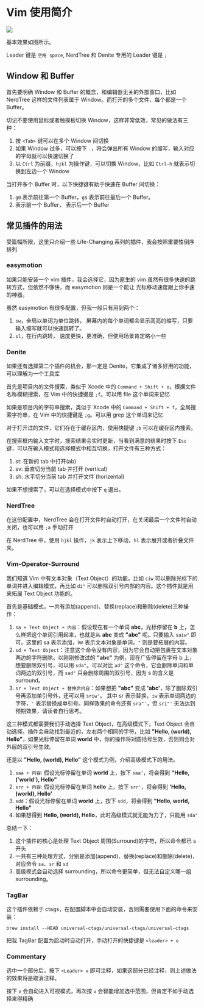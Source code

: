 # Vim 使用简介

![](http://blog.bestswifter.com/WX20180110-204528@2x.png)

基本效果如图所示。

Leader 键是 `空格 space`, NerdTree 和 Denite 专用的 Leader 键是 `;`

## Window 和 Buffer

首先要明确 Window 和 Buffer 的概念，和编辑器无关的外部窗口，比如 NerdTree
这样的文件列表属于 Window。而打开的多个文件，每个都是一个 Buffer。

切记不要使用鼠标或者触摸板切换 Window，这样非常低效，常见的做法有三种：

1. 按 `<Tab>` 键可以在多个 Window 间切换
2. 如果 Window 过多，可以按下 `-`，将会弹出所有 Window 的缩写，输入对应的字母就可以快速切换了
3. 以 `Ctrl` 为前缀，`hjkl` 为操作键，可以切换 Window，比如 `Ctrl-h` 就表示切换到左边一个 Window

当打开多个 Buffer 时，以下快捷键有助于快速在 Buffer 间切换：

1. `g0` 表示前往第一个 Buffer，`g$` 表示前往最后一个 Buffer。
2. <F9> 表示前一个 Buffer，<F10> 表示后一个 Buffer

## 常见插件的用法

受篇幅所限，这里只介绍一些 Life-Changing 系列的插件，我会按照重要性倒序排列

### easymotion

如果只能安装一个 vim 插件，我会选择它，因为原生的 vim
虽然有很多快速的跳转方式，但依然不够快，而 easymotion 则是一个能让
光标移动速度跟上你手速的神器。

虽然 easymotion 有很多配置，但我一般只有用到两个：

1. `sw`，全局以单词为单位跳转，
   屏幕内的每个单词都会显示高亮的缩写，只要输入缩写就可以快速跳转了。
2. `sl`，在行内跳转， 速度更快，更准确，但使用场景肯定略小一些

### Denite

如果还有选择第二个插件的机会，那一定是 Denite，它集成了诸多好用的功能，可以理解为一个工具库

首先是项目内的文件搜索，类似于 Xcode 中的 `Command + Shift + o`，根据文件名称模糊搜索，在 Vim 中的快捷键是 `;f`。可以用 file 这个单词来记忆

如果是项目内的字符串搜索，类似于 Xcode 中的 `Command + Shift + f`，全局搜索字符串，在 Vim 中的快捷键是 `;g`。可以用 grep 这个单词来记忆

对于打开过的文件，它们存在于缓存区内，使用快捷键 `;b` 可以在缓存区内搜索。

在搜索框内输入文字时，搜索结果会实时更新，当看到满意的结果时按下 `Esc` 键，可以在输入模式和选择模式中相互切换，打开文件有三种方式：

1. st: 在新的 tab 中打开(ab)
2. sv: 垂直切分当前 tab 并打开 (vertical)
3. sh: 水平切分当前 tab 并打开文件 (horizental)

如果不想搜索了，可以在选择模式中按下 `q` 退出。

### NerdTree

在这份配置中，NerdTree 会在打开文件时自动打开，在关闭最后一个文件时自动关闭，也可以用 `;a` 手动打开

在 NerdTree 中，使用 `hjkl` 操作，`jk` 表示上下移动，`hl`
表示展开或者折叠文件夹。

### Vim-Operator-Surround

我们知道 Vim 中有文本对象（Text Object）的功能，比如 `ciw` 可以删除光标下的单词并进入编辑模式，再比如 `di"` 可以删除双引号内部的内容。这个插件就是用来拓展 Text Object 功能的。

首先是基础模式，一共有添加(append)、替换(replace)和删除(delete)三种操作：

1. `sa + Text Object + 内容`：假设现在有一个单词 **abc**，光标停留在 **b** 上，怎么样把这个单词引用起来，也就是从 **abc** 变成 **"abc"** 呢。只要输入 `saiw"` 即可。这里的 sa 表示添加，iw 表示文本对象是单词，`"` 则是要拓展的内容。
2. `sd + Text Object`：注意这个命令没有内容，因为它会自动把包裹在文本对象两边的字符删除。以刚刚修改过的 **"abc"** 为例，现在广告停留在字母 b 上，想要删除双引号，可以用 `sda"`。可以对比 `ad"` 这个命令，它会删除单词和单词两边的双引号，而 `sad"` 只会删除周围的双引号，因为 s 的含义是 surround。
3. `sr + Text Object + 替换后内容`：如果想把 **"abc"** 变成 **'abc'**，除了删除双引号再添加单引号外，还可以用 `sriw'`。 其中 sr 表示替换，`iw` 表示单词两边的字符，`'` 表示替换成单引号。同样效果的命令还有 `sra"'`，但 `sri"'` 无法达到预期效果，请读者自行思考。

这三种模式都需要我们手动选择 Text Object，在高级模式下，Text Object 会自动选择。插件会自动找到最近的，左右两个相同的字符，比如 **"Hello, (world), Hello"**，如果光标停留在单词 **world** 中，你的操作将对圆括号生效，否则则会对外层的双引号生效。

还是以 **"Hello, (world), Hello"** 这个模式为例，介绍高级模式下的用法。

1. `saa + 内容`: 假设光标停留在单词 **world** 上，按下 `saa'`，将会得到 **"Hello, ('world'), Hello"**
2. `srr + 内容`: 假设光标停留在单词 **hello** 上，按下 `srr'`，将会得到 **'Hello, (world), Hello'**
3. `sdd`：假设光标停留在单词 **world** 上，按下 `sdd`，将会得到 **"Hello, world, Hello"**
4. 如果想得到 **Hello, (world), Hello**，此时高级模式就无能为力了，只能用 `sda"`

总结一下：

1. 这个插件的核心是处理 Text Object 周围(Surround)的字符，所以命令都已 s 开头
2. 一共有三种处理方式，分别是添加(append)、替换(replace)和删除(delete)，对应命令 `sa`、`sr` 和 `sd`
3. 高级模式会自动选择 surrounding，所以命令更简单，但无法自定义哪一组 surrounding。

### TagBar

这个插件依赖于 ctags，在配置脚本中会自动安装，否则需要使用下面的命令来安装：

```shell
brew install --HEAD universal-ctags/universal-ctags/universal-ctags
```

把我 TagBar 配置为启动时自动打开，手动打开的快捷键是 `<leader> + o`

### Commentary

选中一个部分后，按下 `<Leader> v` 即可注释，如果这部分已经注释，则上述做法的效果将是取消注释。

按下 `v` 会自动进入可视模式，再次按 `v` 会智能增加选中范围，但肯定不如手动选择来得精确
